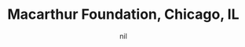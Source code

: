 ---
title: "Macarthur Foundation, Chicago, IL"
project_id: 
date: nil
conference_id: ""
presenters:
   - peter_bandettini
summary: "Macarthur Foundation, Chicago, IL"
file: /assets/presentations/
filename: 
layout: presentation
---